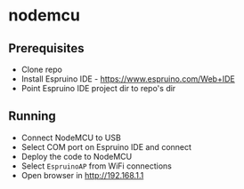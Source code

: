 # nodemcu
## Prerequisites
- Clone repo
- Install Espruino IDE - https://www.espruino.com/Web+IDE
- Point Espruino IDE project dir to repo's dir

## Running
- Connect NodeMCU to USB
- Select COM port on Espruino IDE and connect
- Deploy the code to NodeMCU
- Select `EspruinoAP` from WiFi connections
- Open browser in http://192.168.1.1
